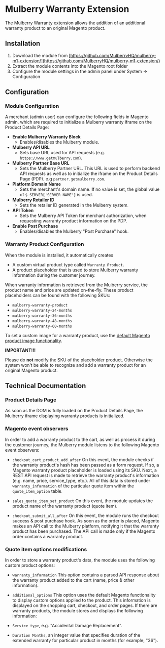 # Mulberry Warranty Extension

The Mulberry Warranty extension allows the addition of an additional warranty product to an original Magento product.

## Installation

1. Download the module from [https://github.com/MulberryHQ/mulberry-m1-extension/](https://github.com/MulberryHQ/mulberry-m1-extension/)
2. Extract the module contents into the Magento root folder
3. Configure the module settings in the admin panel under ​System → Configuration

## Configuration

### Module Configuration

A merchant (admin user) can configure the following fields in Magento admin, which are required to initialize a Mulberry warranty iframe on the Product Details Page:

- **Enable Mulberry Warranty Block**
    - Enables/disables the Mulberry module.
- **Mulberry API URL**
    - Sets base URL used for API requests (e.g. `https://www.getmulberry.com`).
- **Mulberry Partner Base URL**
    - Sets the Mulberry Partner URL. This URL is used to perform backend API requests as well as to initialize the iframe on the Product Details Page (PDP). e.g `partner.getmulberry.com`.
- **Platform Domain Name**
    - Sets the merchant's domain name. If no value is set, the global value of `$_SERVER['SERVER_NAME']` is used.
- **Mulberry Retailer ID**
    - Sets the retailer ID generated in the Mulberry system.
- **API Token**
    - Sets the Mulberry API Token for merchant authorization, when requesting warranty product information on the PDP.
- **Enable Post Purchase**
    - Enables/disables the Mulberry "Post Purchase" hook.

### Warranty Product Configuration

When the module is installed, it automatically creates

- A custom virtual product type called `Warranty Product`.
- A product placeholder that is used to store Mulberry warranty information during the customer journey.

When warranty information is retrieved from the Mulberry service, the product name and price are updated on-the-fly. These product placeholders can be found with the following SKUs:

- `mulberry-warranty-product`
- `mulberry-warranty-24-months`
- `mulberry-warranty-36-months`
- `mulberry-warranty-48-months`
- `mulberry-warranty-60-months`

To set a custom image for a warranty product, use the [default Magento product image functionality](https://docs.magento.com/m1/ce/user_guide/catalog/product-images.html).

**IMPORTANT!!!**

Please do **not** modify the SKU of the placeholder product. Otherwise the system won't be able to recognize and add a warranty product for an original Magento product.

## Technical Documentation

### Product Details Page
As soon as the DOM is fully loaded on the Product Details Page, the Mulberry iframe displaying warranty products is initialized.

### Magento event observers

In order to add a warranty product to the cart, as well as process it during the customer journey, the Mulberry module listens to the following Magento event observers:

- `checkout_cart_product_add_after` On this event, the module checks if the warranty product's hash has been passed as a form request. If so, a Magento warranty product placeholder is loaded using its SKU. Next, a REST API request is made to retrieve the warranty product's information (e.g. name, price, service_type, etc.). All of this data is stored under `warranty_information` of the particular quote item within the `quote_item_option` table.

- `sales_quote_item_set_product` On this event, the module updates the product name of the warranty product (quote item).

- `checkout_submit_all_after` On this event, the module runs the checkout success & post purchase hook. As soon as the order is placed, Magento makes an API call to the Mulberry platform, notifying it that the warranty product has been purchased. The API call is made only if the Magento order contains a warranty product.

### Quote item options modifications

In order to store a warranty product's data, the module uses the following custom product options:

- `warranty_information` This option contains a parsed API response about the warranty product added to the cart (name, price & other information).

- `additional_options` This option uses the default Magento functionality to display custom options applied to the product. This information is displayed on the shopping cart, checkout, and order pages. If there are warranty products, the module stores and displays the following information:

- `Service type`, e.g. "Accidental Damage Replacement".

- `Duration Months`, an integer value that specifies duration of the extended warranty for particular product in months (for example, "36").
